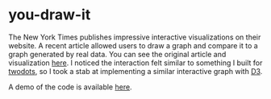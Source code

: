# you-draw-it

The New York Times publishes impressive interactive visualizations on their
website. A recent article allowed users to draw a graph and compare it to a
graph generated by real data. You can see the original article and
visualization [here][nytimes]. I noticed the interaction felt similar to
something I built for [twodots][twodots], so I took a stab at implementing a
similar interactive graph with [D3][d3].

A demo of the code is available [here][demo].


[nytimes]: http://www.nytimes.com/interactive/2015/05/28/upshot/you-draw-it-how-family-income-affects-childrens-college-chances.html?abt=0002&abg=1&_r=0
[d3]: http://d3js.org/
[twodots]: https://github.com/josefalcon/twodots
[demo]: http://josefalcon.github.io/you-draw-it
